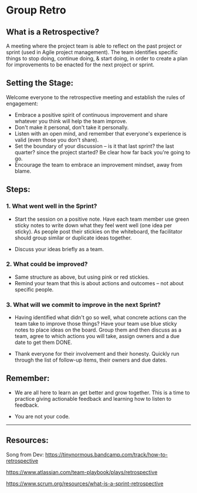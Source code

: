 # Group Retro

## What is a Retrospective?  
A meeting where the project team is able to reflect on the past project or sprint (used in Agile project management). The team identifies specific things to stop doing, continue doing, & start doing, in order to create a plan for improvements to be enacted for the next project or sprint.


## Setting the Stage:
Welcome everyone to the retrospective meeting and establish the rules of engagement:
- Embrace a positive spirit of continuous improvement and share whatever you think will help the team improve.
- Don't make it personal, don't take it personally.
- Listen with an open mind, and remember that everyone's experience is valid (even those you don't share).
- Set the boundary of your discussion – is it that last sprint? the last quarter? since the project started? Be clear how far back you're going to go.
- Encourage the team to embrace an improvement mindset, away from blame.


## Steps:
### 1. What went well in the Sprint?  
- Start the session on a positive note. Have each team member use green sticky notes to write down what they feel went well (one idea per sticky). As people post their stickies on the whiteboard, the facilitator should group similar or duplicate ideas together.

- Discuss your ideas briefly as a team.

### 2. What could be improved?  
- Same structure as above, but using pink or red stickies. 
- Remind your team that this is about actions and outcomes – not about specific people.

### 3. What will we commit to improve in the next Sprint?  
- Having identified what didn't go so well, what concrete actions can the team take to improve those things? Have your team use blue sticky notes to place ideas on the board. Group them and then discuss as a team, agree to which actions you will take, assign owners and a due date to get them DONE.

- Thank everyone for their involvement and their honesty. Quickly run through the list of follow-up items, their owners and due dates.


## Remember:
- We are all here to learn an get better and grow together. This is a time to practice giving actionable feedback and learning how to listen to feedback.  

- You are not your code.

---

## Resources:
Song from Dev: https://tinynormous.bandcamp.com/track/how-to-retrospective

https://www.atlassian.com/team-playbook/plays/retrospective

https://www.scrum.org/resources/what-is-a-sprint-retrospective